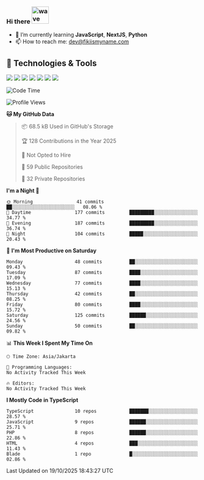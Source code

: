 ### Hi there <img src="https://i.ibb.co/q0Hx1KK/wave.gif" alt="wave" width="45px">

- 🌱 I’m currently learning **JavaScript**, **NextJS**, **Python**
- 📫 How to reach me: dev@fikiismyname.com

## 🔧 Technologies & Tools

![](https://img.shields.io/badge/OS-Linux-informational?style=flat&logo=linux&logoColor=white&color=2bbc8a)
![](https://img.shields.io/badge/OS-Windows-informational?style=flat&logo=windows&logoColor=white&color=2bbc8a)
![](https://img.shields.io/badge/OS-Android-informational?style=flat&logo=android&logoColor=white&color=2bbc8a)
![](https://img.shields.io/badge/Code-JavaScript-informational?style=flat&logo=javascript&logoColor=white&color=2bbc8a)
![](https://img.shields.io/badge/Code-Python-informational?style=flat&logo=python&logoColor=white&color=2bbc8a)
![](https://img.shields.io/badge/Code-Next-informational?style=flat&logo=next.js&logoColor=white&color=2bbc8a)
![](https://img.shields.io/badge/Shell-Bash-informational?style=flat&logo=gnu-bash&logoColor=white&color=2bbc8a)

<!--START_SECTION:waka-->
![Code Time](http://img.shields.io/badge/Code%20Time-129%20hrs%2053%20mins-blue)

![Profile Views](http://img.shields.io/badge/Profile%20Views-0-blue)

**🐱 My GitHub Data** 

> 📦 68.5 kB Used in GitHub's Storage 
 > 
> 🏆 128 Contributions in the Year 2025
 > 
> 🚫 Not Opted to Hire
 > 
> 📜 59 Public Repositories 
 > 
> 🔑 32 Private Repositories 
 > 
**I'm a Night 🦉** 

```text
🌞 Morning                41 commits          ██░░░░░░░░░░░░░░░░░░░░░░░   08.06 % 
🌆 Daytime                177 commits         █████████░░░░░░░░░░░░░░░░   34.77 % 
🌃 Evening                187 commits         █████████░░░░░░░░░░░░░░░░   36.74 % 
🌙 Night                  104 commits         █████░░░░░░░░░░░░░░░░░░░░   20.43 % 
```
📅 **I'm Most Productive on Saturday** 

```text
Monday                   48 commits          ██░░░░░░░░░░░░░░░░░░░░░░░   09.43 % 
Tuesday                  87 commits          ████░░░░░░░░░░░░░░░░░░░░░   17.09 % 
Wednesday                77 commits          ████░░░░░░░░░░░░░░░░░░░░░   15.13 % 
Thursday                 42 commits          ██░░░░░░░░░░░░░░░░░░░░░░░   08.25 % 
Friday                   80 commits          ████░░░░░░░░░░░░░░░░░░░░░   15.72 % 
Saturday                 125 commits         ██████░░░░░░░░░░░░░░░░░░░   24.56 % 
Sunday                   50 commits          ██░░░░░░░░░░░░░░░░░░░░░░░   09.82 % 
```


📊 **This Week I Spent My Time On** 

```text
🕑︎ Time Zone: Asia/Jakarta

💬 Programming Languages: 
No Activity Tracked This Week

🔥 Editors: 
No Activity Tracked This Week
```

**I Mostly Code in TypeScript** 

```text
TypeScript               10 repos            ███████░░░░░░░░░░░░░░░░░░   28.57 % 
JavaScript               9 repos             ██████░░░░░░░░░░░░░░░░░░░   25.71 % 
PHP                      8 repos             ██████░░░░░░░░░░░░░░░░░░░   22.86 % 
HTML                     4 repos             ███░░░░░░░░░░░░░░░░░░░░░░   11.43 % 
Blade                    1 repo              █░░░░░░░░░░░░░░░░░░░░░░░░   02.86 % 
```




 Last Updated on 19/10/2025 18:43:27 UTC
<!--END_SECTION:waka-->
